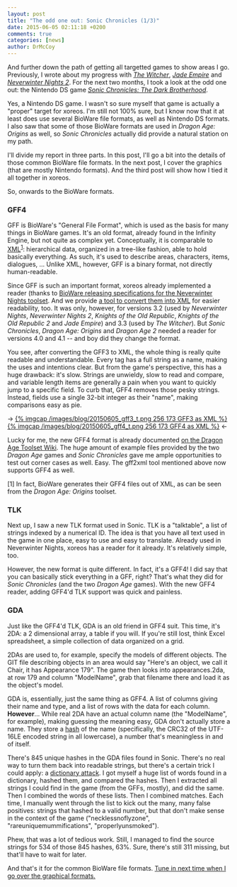 ```yaml
---
layout: post
title: "The odd one out: Sonic Chronicles (1/3)"
date: 2015-06-05 02:11:18 +0200
comments: true
categories: [news]
author: DrMcCoy
---
```


And further down the path of getting all targetted games to show areas I go. Previously, I wrote about my progress with [*The Witcher*](/blog/2015/04/12/the-witcher-models-and-areas/), [*Jade Empire*](/blog/2015/02/15/jade-empire-models-and-areas/) and [*Neverwinter Nights 2*](/blog/2015/02/01/neverwinter-nights-2-areas/). For the next two months, I took a look at the odd one out: the Nintendo DS game [*Sonic Chronicles: The Dark Brotherhood*](https://en.wikipedia.org/wiki/Sonic_Chronicles:_The_Dark_Brotherhood).

Yes, a Nintendo DS game. I wasn't so sure myself that game is actually a "proper" target for xoreos. I'm still not 100% sure, but I know now that it at least does use several BioWare file formats, as well as Nintendo DS formats. I also saw that some of those BioWare formats are used in *Dragon Age: Origins* as well, so *Sonic Chronicles* actually did provide a natural station on my path.

I'll divide my report in three parts. In this post, I'll go a bit into the details of those common BioWare file formats. In the next post, I cover the graphics (that are mostly Nintendo formats). And the third post will show how I tied it all together in xoreos.

So, onwards to the BioWare formats.

### GFF4 ###

GFF is BioWare's "General File Format", which is used as the basis for many things in BioWare games. It's an old format, already found in the Infinity Engine, but not quite as complex yet. Conceptually, it is comparable to [XML](https://en.wikipedia.org/wiki/XML)<sup>[1](#footnote_205150605_1_1)</sup>: hierarchical data, organized in a tree-like fashion, able to hold basically everything. As such, it's used to describe areas, characters, items, dialogues, ... Unlike XML, however, GFF is a binary format, not directly human-readable.

Since GFF is such an important format, xoreos already implemented a reader (thanks to [BioWare releasing specifications for the Neverwinter Nights toolset](https://github.com/xoreos/xoreos-docs/tree/master/specs/bioware). And we provide [a tool to convert them into XML](https://github.com/xoreos/xoreos-tools) for easier readability, too. It was only, however, for versions 3.2 (used by *Neverwinter Nights*, *Neverwinter Nights 2*, *Knights of the Old Republic*, *Knights of the Old Republic 2* and *Jade Empire*) and 3.3 (used by *The Witcher*). But *Sonic Chronicles*, *Dragon Age: Origins* and *Dragon Age 2* needed a reader for versions 4.0 and 4.1 -- and boy did they change the format.

You see, after converting the GFF3 to XML, the whole thing is really quite readable and understandable. Every tag has a full string as a name, making the uses and intentions clear. But from the game's perspective, this has a huge drawback: it's slow. Strings are unwieldy, slow to read and compare, and variable length items are generally a pain when you want to quickly jump to a specific field. To curb that, GFF4 removes those pesky strings. Instead, fields use a single 32-bit integer as their "name", making comparisons easy as pie.

-> [{% imgcap /images/blog/20150605_gff3_t.png 256 173 GFF3 as XML %}](/images/blog/20150605_gff3.png) [{% imgcap /images/blog/20150605_gff4_t.png 256 173 GFF4 as XML %}](/images/blog/20150605_gff4.png) <-

Lucky for me, the new GFF4 format is already documented [on the Dragon Age Toolset Wiki](http://social.bioware.com/wiki/datoolset/index.php/GFF). The huge amount of example files provided by the two *Dragon Age* games and *Sonic Chronicles* gave me ample opportunities to test out corner cases as well. Easy. The gff2xml tool mentioned above now supports GFF4 as well.

<a name="footnote_205150605_1_1">[1]</a> In fact, BioWare generates their GFF4 files out of XML, as can be seen from the *Dragon Age: Origins* toolset.

### TLK ###

Next up, I saw a new TLK format used in Sonic. TLK is a "talktable", a list of strings indexed by a numerical ID. The idea is that you have all text used in the game in one place, easy to use and easy to translate. Already used in Neverwinter Nights, xoreos has a reader for it already. It's relatively simple, too.

However, the new format is quite different. In fact, it's a GFF4! I did say that you can basically stick everything in a GFF, right? That's what they did for *Sonic Chronicles* (and the two *Dragon Age* games). With the new GFF4 reader, adding GFF4'd TLK support was quick and painless.

### GDA ###

Just like the GFF4'd TLK, GDA is an old friend in GFF4 suit. This time, it's 2DA: a 2 dimensional array, a table if you will. If you're still lost, think Excel spreadsheet, a simple collection of data organized on a grid.

2DAs are used to, for example, specify the models of different objects. The GIT file describing objects in an area would say "Here's an object, we call it Chair, it has Appearance 179". The game then looks into appearances.2da, at row 179 and column "ModelName", grab that filename there and load it as the object's model.

GDA is, essentially, just the same thing as GFF4. A list of columns giving their name and type, and a list of rows with the data for each column. **However**... While real 2DA have an actual column name (the "ModelName", for example), making guessing the meaning easy, GDA don't actually store a name. They store a [hash](https://en.wikipedia.org/wiki/Hash_function) of the name (specifically, the CRC32 of the UTF-16LE encoded string in all lowercase), a number that's meaningless in and of itself.

There's 845 unique hashes in the GDA files found in Sonic. There's no real way to turn them back into readable strings, but there's a certain trick I could apply: a [dictionary attack](https://en.wikipedia.org/wiki/Dictionary_attack). I got myself a huge list of words found in a dictionary, hashed them, and compared the hashes. Then I extracted all strings I could find in the game (from the GFFs, mostly), and did the same. Then I combined the words of these lists. Then I combined matches. Each time, I manually went through the list to kick out the many, many false positives: strings that hashed to a valid number, but that don't make sense in the context of the game ("necklessnoflyzone", "rareuniquemummifications", "properlyunsmoked").

Phew, that was a lot of tedious work. Still, I managed to find the source strings for 534 of those 845 hashes, 63%. Sure, there's still 311 missing, but that'll have to wait for later.


And that's it for the common BioWare file formats. [Tune in next time when I go over the graphical formats.](/blog/2015/06/06/the-odd-one-out-sonic-chronicles-2-slash-3/)
